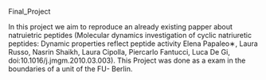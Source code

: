 Final_Project

In this project we aim to reproduce an already existing papper about natruietric peptides (Molecular dynamics investigation of cyclic natriuretic peptides: Dynamic properties reflect peptide activity
Elena Papaleo∗, Laura Russo, Nasrin Shaikh, Laura Cipolla, Piercarlo Fantucci, Luca De Gi, doi:10.1016/j.jmgm.2010.03.003).
This Project was done as a exam in the boundaries of a unit of the FU- Berlin.

